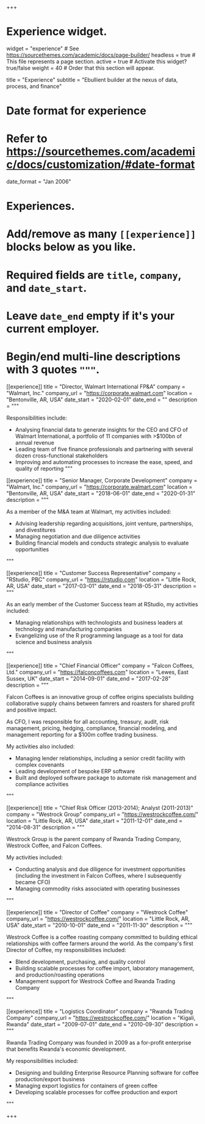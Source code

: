 +++
# Experience widget.
widget = "experience"  # See https://sourcethemes.com/academic/docs/page-builder/
headless = true  # This file represents a page section.
active = true  # Activate this widget? true/false
weight = 40  # Order that this section will appear.

title = "Experience"
subtitle = "Ebullient builder at the nexus of data, process, and finance"

# Date format for experience
#   Refer to https://sourcethemes.com/academic/docs/customization/#date-format
date_format = "Jan 2006"

# Experiences.
#   Add/remove as many `[[experience]]` blocks below as you like.
#   Required fields are `title`, `company`, and `date_start`.
#   Leave `date_end` empty if it's your current employer.
#   Begin/end multi-line descriptions with 3 quotes `"""`.
[[experience]]
  title = "Director, Walmart International FP&A"
  company = "Walmart, Inc."
  company_url = "https://corporate.walmart.com"
  location = "Bentonville, AR, USA"
  date_start = "2020-02-01"
  date_end = ""
  description = """
  
  Responsibilities include:
  
  * Analysing financial data to generate insights for the CEO and CFO of Walmart International, a portfolio of 11 companies with >$100bn of annual revenue
  * Leading team of five finance professionals and partnering with several dozen cross-functional stakeholders
  * Improving and automating processes to increase the ease, speed, and quality of reporting
  """

[[experience]]
  title = "Senior Manager, Corporate Development"
  company = "Walmart, Inc."
  company_url = "https://corporate.walmart.com"
  location = "Bentonville, AR, USA"
  date_start = "2018-06-01"
  date_end = "2020-01-31"
  description = """
  
  As a member of the M&A team at Walmart, my activities included:
  
  * Advising leadership regarding acquisitions, joint venture, partnerships, and divestitures
  * Managing negotiation and due diligence activities
  * Building financial models and conducts strategic analysis to evaluate opportunities
  
  """

[[experience]]
  title = "Customer Success Representative"
  company = "RStudio, PBC"
  company_url = "https://rstudio.com"
  location = "Little Rock, AR, USA"
  date_start = "2017-03-01"
  date_end = "2018-05-31"
  description = """
  
  As an early member of the Customer Success team at RStudio, my activities included: 
  
  * Managing relationships with technologists and business leaders at technology and manufacturing companies
  * Evangelizing use of the R programming language as a tool for data science and business analysis

  
  """

[[experience]]
  title = "Chief Financial Officer"
  company = "Falcon Coffees, Ltd."
  company_url = "https://falconcoffees.com"
  location = "Lewes, East Sussex, UK"
  date_start = "2014-09-01"
  date_end = "2017-02-28"
  description = """
  
  Falcon Coffees is an innovative group of coffee origins specialists building collaborative supply chains between famrers and roasters for shared profit and positive impact. 
  
  As CFO, I was responsible for all accounting, treasury, audit, risk management, pricing, hedging, compliance, financial modeling, and management reporting for a $100m coffee trading business.
  
  My activities also included: 
  * Managing lender relationships, including a senior credit facility with complex covenants
  * Leading development of bespoke ERP software
  * Built and deployed software package to automate risk management and compliance activities

  """
  
  
[[experience]]
  title = "Chief Risk Officer (2013-2014); Analyst (2011-2013)"
  company = "Westrock Group"
  company_url = "https://westrockcoffee.com/"
  location = "Little Rock, AR, USA"
  date_start = "2011-12-01"
  date_end = "2014-08-31"
  description = """
  
  Westrock Group is the parent company of Rwanda Trading Company, Westrock Coffee, and Falcon Coffees.
  
  My activities included:
  
  * Conducting analysis and due diligence for investment opportunities (including the investment in Falcon Coffees, where I subsequently became CFO)
  * Managing commodity risks associated with operating businesses

  """
  
[[experience]]
  title = "Director of Coffee"
  company = "Westrock Coffee"
  company_url = "https://westrockcoffee.com/"
  location = "Little Rock, AR, USA"
  date_start = "2010-10-01"
  date_end = "2011-11-30"
  description = """
  
  Westrock Coffee is a coffee roasting company committed to building ethical relationships with coffee farmers around the world.  As the company's first Director of Coffee, my responsibilities included:
  
  * Blend development, purchasing, and quality control
  * Building scalable processes for coffee import, laboratory management, and production/roasting operations
  * Management support for Westrock Coffee and Rwanda Trading Company
  

  """

[[experience]]
  title = "Logistics Coordinator"
  company = "Rwanda Trading Company"
  company_url = "https://westrockcoffee.com/"
  location = "Kigali, Rwanda"
  date_start = "2009-07-01"
  date_end = "2010-09-30"
  description = """
  
  Rwanda Trading Company was founded in 2009 as a for-profit enterprise that benefits Rwanda's economic development.
  
  My responsibilities included:
  
  * Designing and building Enterprise Resource Planning software for coffee production/export business
  * Managing export logistics for containers of green coffee
  * Developing scalable processes for coffee production and export

  """

+++
